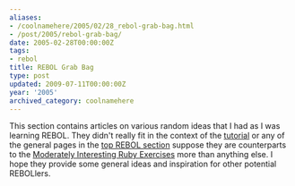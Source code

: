 ```yaml
---
aliases:
- /coolnamehere/2005/02/28_rebol-grab-bag.html
- /post/2005/rebol-grab-bag/
date: 2005-02-28T00:00:00Z
tags:
- rebol
title: REBOL Grab Bag
type: post
updated: 2009-07-11T00:00:00Z
year: '2005'
archived_category: coolnamehere
---
```

<!--more-->

[tutorial]: /post/2005/learn-rebol/
[top REBOL section]: /tags/rebol/
[Moderately Interesting Ruby Exercises]: /post/2004/the-mires/

This section contains articles on various random ideas that I had as I was 
learning REBOL. They didn't really fit in the context of the [tutorial][] 
or any of the general pages in the [top REBOL section][] suppose they are 
counterparts to the [Moderately Interesting Ruby Exercises][] more than
anything else. I hope they provide some general ideas and inspiration for
other potential REBOLlers.

